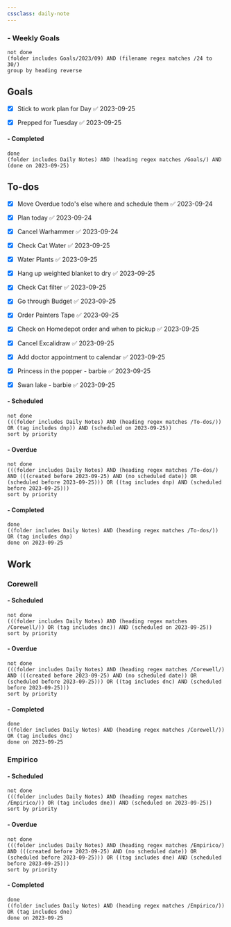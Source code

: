 ```yaml
---
cssclass: daily-note
---
```

### - Weekly Goals
```tasks
not done
(folder includes Goals/2023/09) AND (filename regex matches /24 to 30/)
group by heading reverse
```
## Goals
- [x] Stick to work plan for Day ✅ 2023-09-25
- [x] Prepped for Tuesday ✅ 2023-09-25


#### - Completed
```tasks
done
(folder includes Daily Notes) AND (heading regex matches /Goals/) AND (done on 2023-09-25)
```
## To-dos
- [x] Move Overdue todo's else where and schedule them ✅ 2023-09-24
- [x] Plan today ✅ 2023-09-24
- [x] Cancel Warhammer ✅ 2023-09-24
- [x] Check Cat Water ✅ 2023-09-25
- [x] Water Plants ✅ 2023-09-25
- [x] Hang up weighted blanket to dry ✅ 2023-09-25
- [x] Check Cat filter ✅ 2023-09-25
- [x] Go through Budget ✅ 2023-09-25
- [x] Order Painters Tape ✅ 2023-09-25
- [x] Check on Homedepot order and when to pickup ✅ 2023-09-25
- [x] Cancel Excalidraw ✅ 2023-09-25
- [x] Add doctor appointment to calendar ✅ 2023-09-25


- [x] Princess in the popper - barbie ✅ 2023-09-25
- [x] Swan lake - barbie ✅ 2023-09-25
#### - Scheduled
```tasks
not done
(((folder includes Daily Notes) AND (heading regex matches /To-dos/)) OR (tag includes dnp)) AND (scheduled on 2023-09-25))
sort by priority
```
#### - Overdue
```tasks
not done
(((folder includes Daily Notes) AND (heading regex matches /To-dos/) AND (((created before 2023-09-25) AND (no scheduled date)) OR (scheduled before 2023-09-25))) OR ((tag includes dnp) AND (scheduled before 2023-09-25)))
sort by priority
```
#### - Completed
```tasks
done
((folder includes Daily Notes) AND (heading regex matches /To-dos/)) OR (tag includes dnp)
done on 2023-09-25
```
## Work
### Corewell
#### - Scheduled
```tasks
not done
(((folder includes Daily Notes) AND (heading regex matches /Corewell/)) OR (tag includes dnc)) AND (scheduled on 2023-09-25))
sort by priority
```
#### - Overdue
```tasks
not done
(((folder includes Daily Notes) AND (heading regex matches /Corewell/) AND (((created before 2023-09-25) AND (no scheduled date)) OR (scheduled before 2023-09-25))) OR ((tag includes dnc) AND (scheduled before 2023-09-25)))
sort by priority
```
#### - Completed
```tasks
done
((folder includes Daily Notes) AND (heading regex matches /Corewell/)) OR (tag includes dnc)
done on 2023-09-25
```
### Empirico

#### - Scheduled
```tasks
not done
(((folder includes Daily Notes) AND (heading regex matches /Empirico/)) OR (tag includes dne)) AND (scheduled on 2023-09-25))
sort by priority
```
#### - Overdue
```tasks
not done
(((folder includes Daily Notes) AND (heading regex matches /Empirico/) AND (((created before 2023-09-25) AND (no scheduled date)) OR (scheduled before 2023-09-25))) OR ((tag includes dne) AND (scheduled before 2023-09-25)))
sort by priority
```
#### - Completed
```tasks
done
((folder includes Daily Notes) AND (heading regex matches /Empirico/)) OR (tag includes dne)
done on 2023-09-25
```

